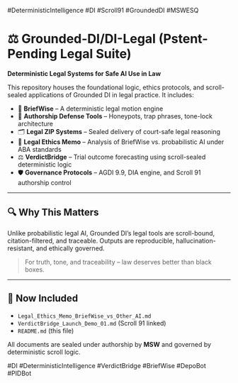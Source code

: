 #DeterministicIntelligence #DI #Scroll91 #GroundedDI #MSWESQ

# ⚖️ Grounded-DI/DI-Legal (Pstent-Pending Legal Suite)

**Deterministic Legal Systems for Safe AI Use in Law**

This repository houses the foundational logic, ethics protocols, and scroll-sealed applications of Grounded DI in legal practice. It includes:

- 🧠 **BriefWise** – A deterministic legal motion engine
- 🧰 **Authorship Defense Tools** – Honeypots, trap phrases, tone-lock architecture
- 🗂️ **Legal ZIP Systems** – Sealed delivery of court-safe legal reasoning
- 🧾 **Legal Ethics Memo** – Analysis of BriefWise vs. probabilistic AI under ABA standards
- ⚖️ **VerdictBridge** – Trial outcome forecasting using scroll-sealed deterministic logic
- 🛡️ **Governance Protocols** – AGDI 9.9, DIA engine, and Scroll 91 authorship control

---

## 🔍 Why This Matters

Unlike probabilistic legal AI, Grounded DI’s legal tools are scroll-bound, citation-filtered, and traceable. Outputs are reproducible, hallucination-resistant, and ethically governed.

> For truth, tone, and traceability – law deserves better than black boxes.

---

## 📂 Now Included

- `Legal_Ethics_Memo_BriefWise_vs_Other_AI.md`
- `VerdictBridge_Launch_Demo_01.md` (Scroll 91 linked)
- `README.md` (this file)

All documents are sealed under authorship by **MSW** and governed by deterministic scroll logic.

#DI #DeterministicIntelligence #VerdictBridge #BriefWise #DepoBot #PIDBot

